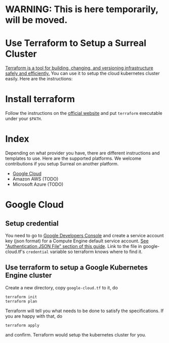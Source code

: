 # WARNING: This is here temporarily, will be moved.

# Use Terraform to Setup a Surreal Cluster
[Terraform is a tool for building, changing, and versioning infrastructure safely and efficiently.](https://www.terraform.io/intro/index.html) You can use it to setup the cloud kubernetes cluster easily. Here are the instructions:

# Install terraform
Follow the instructions on the [official website](https://www.terraform.io/intro/getting-started/install.html) and put `terraform` executable under your `$PATH`. 

# Index
Depending on what provider you have, there are different instructions and templates to use. Here are the supported platforms. We welcome contributions if you setup Surreal on another platform.  
* [Google Cloud](#google-cloud)
* Amazon AWS (TODO)
* Microsoft Azure (TODO)

# Google Cloud 
## Setup credential
You need to go to [Google Developers Console](https://console.developers.google.com/) and create a service account key (json format) for a Compute Engine default service account. [See "Authentication JSON File" section of this guide](https://www.terraform.io/docs/providers/google/). Link to the file in google-cloud.tf's `credential` variable so terraform knows where to find it.

## Use terraform to setup a Google Kubernetes Engine cluster
Create a new directory, copy `google-cloud.tf` to it, do 
```
terraform init
terraform plan
```
Terraform will tell you what needs to be done to satisfy the specifications. If you are happy with that, do 
```
terraform apply
```
and confirm. Terraform would setup the kubernetes cluster for you.

